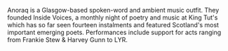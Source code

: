 Anoraq is a Glasgow-based spoken-word and ambient music outfit. They founded Inside Voices, a monthly night of poetry 
and music at King Tut's which has so far seen fourteen instalments and featured Scotland's most important emerging poets. 
Performances include support for acts ranging from Frankie Stew & Harvey Gunn to LYR. 


